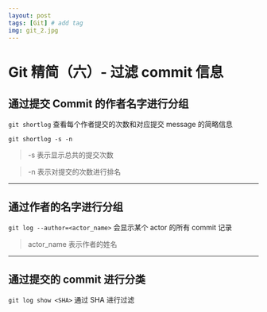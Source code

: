 ```yaml
---
layout: post
tags: [Git] # add tag
img: git_2.jpg
---
```


# Git 精简（六）- 过滤 commit 信息

## 通过提交 Commit 的作者名字进行分组

`git shortlog` 查看每个作者提交的次数和对应提交 message 的简略信息

`git shortlog -s -n` 

> -s 表示显示总共的提交次数

> -n 表示对提交的次数进行排名

---

## 通过作者的名字进行分组

`git log --author=<actor_name>` 会显示某个 actor 的所有 commit 记录

> actor_name 表示作者的姓名

---

## 通过提交的 commit 进行分类

`git log show <SHA>` 通过 SHA 进行过滤


